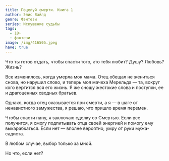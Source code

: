 ```yaml
---
title: Поцелуй смерти. Книга 1
author: Элис Вайлд
genre: Фэнтези
series: Искушение судьбы
tags:
  - 18+
  - фэнтези
image: /img/416505.jpeg
have: true
---
```

Что ты готов отдать, чтобы спасти того, кто тебя любит? Душу? Любовь? Жизнь?

Все изменилось, когда умерла моя мама. Отец обещал не жениться снова, но нарушил слово, и теперь моя мачеха Мерельда — та, вокруг кого вертится вся его жизнь. Я же сношу жестокие слова и поступки, ее и драгоценных сводных братьев.

Однако, когда отец оказывается при смерти, а я — в шаге от ненавистного замужества, я решаю, что пришло время перемен.

Чтобы спасти папу, я заключаю сделку со Смертью. Если все получится, я смогу подпитывать отца своей энергией и помогу ему выкарабкаться. Если нет — вполне вероятно, умру от руки мужа-садиста.

В любом случае, выбор только за мной.

Но что, если нет?